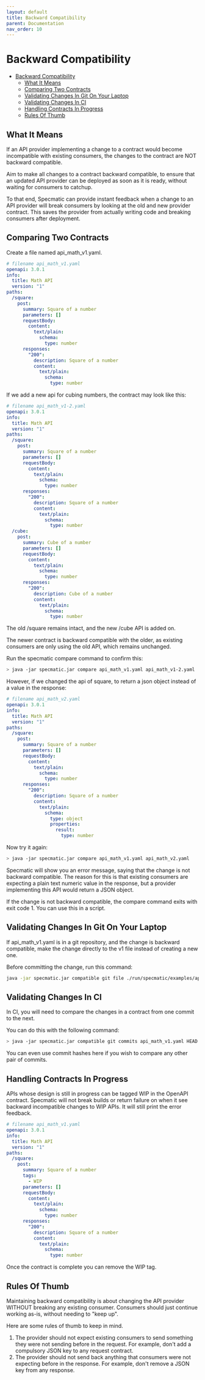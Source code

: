 ```yaml
---
layout: default
title: Backward Compatibility
parent: Documentation
nav_order: 10
---
```

Backward Compatibility
==========

- [Backward Compatibility](#backward-compatibility)
  - [What It Means](#what-it-means)
  - [Comparing Two Contracts](#comparing-two-contracts)
  - [Validating Changes In Git On Your Laptop](#validating-changes-in-git-on-your-laptop)
  - [Validating Changes In CI](#validating-changes-in-ci)
  - [Handling Contracts In Progress](#handling-contracts-in-progress)
  - [Rules Of Thumb](#rules-of-thumb)

## What It Means

If an API provider implementing a change to a contract would become incompatible with existing consumers, the changes to the contract are NOT backward compatible.

Aim to make all changes to a contract backward compatible, to ensure that an updated API provider can be deployed as soon as it is ready, without waiting for consumers to catchup.

To that end, Specmatic can provide instant feedback when a change to an API provider will break consumers by looking at the old and new provider contract. This saves the provider from actually writing code and breaking consumers after deployment.

## Comparing Two Contracts

Create a file named api_math_v1.yaml.

```yaml
# filename api_math_v1.yaml
openapi: 3.0.1
info:
  title: Math API
  version: "1"
paths:
  /square:
    post:
      summary: Square of a number
      parameters: []
      requestBody:
        content:
          text/plain:
            schema:
              type: number
      responses:
        "200":
          description: Square of a number
          content:
            text/plain:
              schema:
                type: number
```

If we add a new api for cubing numbers, the contract may look like this:

```yaml
# filename api_math_v1-2.yaml
openapi: 3.0.1
info:
  title: Math API
  version: "1"
paths:
  /square:
    post:
      summary: Square of a number
      parameters: []
      requestBody:
        content:
          text/plain:
            schema:
              type: number
      responses:
        "200":
          description: Square of a number
          content:
            text/plain:
              schema:
                type: number
  /cube:
    post:
      summary: Cube of a number
      parameters: []
      requestBody:
        content:
          text/plain:
            schema:
              type: number
      responses:
        "200":
          description: Cube of a number
          content:
            text/plain:
              schema:
                type: number
```

The old /square remains intact, and the new /cube API is added on.

The newer contract is backward compatible with the older, as existing consumers are only using the old API, which remains unchanged.

Run the specmatic compare command to confirm this:

```bash
> java -jar specmatic.jar compare api_math_v1.yaml api_math_v1-2.yaml
```

However, if we changed the api of square, to return a json object instead of a value in the response:

```yaml
# filename api_math_v2.yaml
openapi: 3.0.1
info:
  title: Math API
  version: "1"
paths:
  /square:
    post:
      summary: Square of a number
      parameters: []
      requestBody:
        content:
          text/plain:
            schema:
              type: number
      responses:
        "200":
          description: Square of a number
          content:
            text/plain:
              schema:
                type: object
                properties:
                  result:
                    type: number
```

Now try it again:

```bash
> java -jar specmatic.jar compare api_math_v1.yaml api_math_v2.yaml
```

Specmatic will show you an error message, saying that the change is not backward compatible. The reason for this is that existing consumers are expecting a plain text numeric value in the response, but a provider implementing this API would return a JSON object.

If the change is not backward compatible, the compare command exits with exit code 1. You can use this in a script.

## Validating Changes In Git On Your Laptop

If api_math_v1.yaml is in a git repository, and the change is backward compatible, make the change directly to the v1 file instead of creating a new one.

Before committing the change, run this command:

```bash
java -jar specmatic.jar compatible git file ./run/specmatic/examples/api_math_v1.yaml
```

## Validating Changes In CI

In CI, you will need to compare the changes in a contract from one commit to the next.

You can do this with the following command:

```bash
> java -jar specmatic.jar compatible git commits api_math_v1.yaml HEAD HEAD^1
```

You can even use commit hashes here if you wish to compare any other pair of commits.

## Handling Contracts In Progress

APIs whose design is still in progress can be tagged WIP in the OpenAPI contract. Specmatic will not break builds or return failure on when it see backward incompatible changes to WIP APIs. It will still print the error feedback.

```yaml
# filename api_math_v1.yaml
openapi: 3.0.1
info:
  title: Math API
  version: "1"
paths:
  /square:
    post:
      summary: Square of a number
      tags:
        - WIP
      parameters: []
      requestBody:
        content:
          text/plain:
            schema:
              type: number
      responses:
        "200":
          description: Square of a number
          content:
            text/plain:
              schema:
                type: number
```

Once the contract is complete you can remove the WIP tag.

## Rules Of Thumb

Maintaining backward compatibility is about changing the API provider WITHOUT breaking any existing consumer. Consumers should just continue working as-is, without needing to "keep up".

Here are some rules of thumb to keep in mind.

1. The provider should not expect existing consumers to send something they were not sending before in the request. For example, don't add a compulsory JSON key to any request contract.
2. The provider should not send back anything that consumers were not expecting before in the response. For example, don't remove a JSON key from any response.
